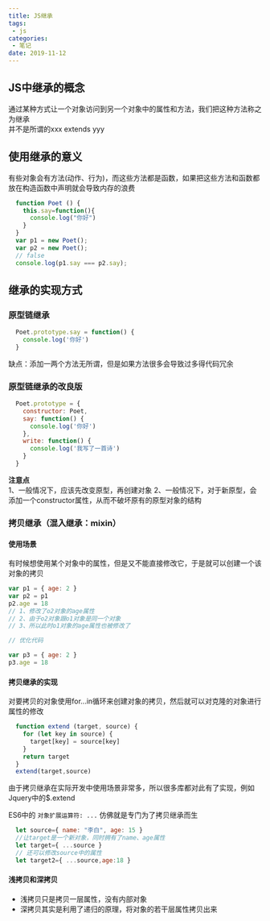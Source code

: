 ```yaml
---
title: JS继承
tags:
 - js
categories:
 - 笔记
date: 2019-11-12
---
```


## JS中继承的概念

通过某种方式让一个对象访问到另一个对象中的属性和方法，我们把这种方法称之为继承  
并不是所谓的xxx extends yyy

## 使用继承的意义

有些对象会有方法(动作、行为)，而这些方法都是函数，如果把这些方法和函数都放在构造函数中声明就会导致内存的浪费

```js
  function Poet () {
    this.say=function(){
      console.log("你好")
    }
  }
  var p1 = new Poet();
  var p2 = new Poet();
  // false
  console.log(p1.say === p2.say);
```

## 继承的实现方式

### 原型链继承
```javascript
  Poet.prototype.say = function() {
    console.log('你好')
  }
```
缺点：添加一两个方法无所谓，但是如果方法很多会导致过多得代码冗余

### 原型链继承的改良版
```javascript
  Poet.prototype = {
    constructor: Poet,
    say: function() {
      console.log('你好')
    },
    write: function() {
      console.log('我写了一首诗')
    }
  }
```
**注意点**  
1、一般情况下，应该先改变原型，再创建对象
2、一般情况下，对于新原型，会添加一个constructor属性，从而不破坏原有的原型对象的结构

### 拷贝继承（混入继承：mixin）

#### 使用场景
有时候想使用某个对象中的属性，但是又不能直接修改它，于是就可以创建一个该对象的拷贝
```javascript
var p1 = { age: 2 }
var p2 = p1
p2.age = 18
// 1、修改了o2对象的age属性
// 2、由于o2对象跟o1对象是同一个对象
// 3、所以此时o1对象的age属性也被修改了

// 优化代码

var p3 = { age: 2 }
p3.age = 18
```

#### 拷贝继承的实现

对要拷贝的对象使用for...in循环来创建对象的拷贝，然后就可以对克隆的对象进行属性的修改

```javascript
  function extend (target, source) {
    for (let key in source) {
      target[key] = source[key]
    }
    return target
  }
  extend(target,source)
```
由于拷贝继承在实际开发中使用场景非常多，所以很多库都对此有了实现，例如Jquery中的$.extend

ES6中的 `对象扩展运算符: ...` 仿佛就是专门为了拷贝继承而生
```javascript
  let source={ name: "李白", age: 15 }
  //让target是一个新对象，同时拥有了name、age属性
  let target={ ...source }
  // 还可以修改source中的属性
  let target2={ ...source,age:18 }
```

#### 浅拷贝和深拷贝

- 浅拷贝只是拷贝一层属性，没有内部对象
- 深拷贝其实是利用了递归的原理，将对象的若干层属性拷贝出来

